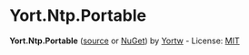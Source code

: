 # Yort.Ntp.Portable

**Yort.Ntp.Portable** ([source](https://github.com/Yortw/Yort.Ntp) or [NuGet](https://www.nuget.org/packages/Yort.Ntp.Portable/)) by [Yortw](https://github.com/Yortw) - License: [MIT](https://github.com/Yortw/Yort.Ntp/blob/master/LICENSE.md)